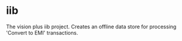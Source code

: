 iib
===

The vision plus iib project. Creates an offline data store for processing 'Convert to EMI' transactions.
